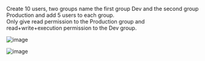 
Create 10 users, two groups name the first group Dev and the second group Production and add 5 users to each group.  
Only give read permission to the Production group and read+write+execution permission to the Dev group.


![image](https://user-images.githubusercontent.com/42266336/147805947-86135c66-f4ee-49cc-91a1-50303e6b4b14.png)  

![image](https://user-images.githubusercontent.com/42266336/147805977-822e3383-2491-4536-b953-2d7fde574369.png)

